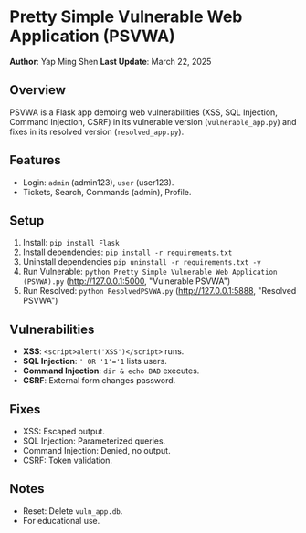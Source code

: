 # Pretty Simple Vulnerable Web Application (PSVWA)

**Author**: Yap Ming Shen 
**Last Update**: March 22, 2025

## Overview
PSVWA is a Flask app demoing web vulnerabilities (XSS, SQL Injection, Command Injection, CSRF) in its vulnerable version (`vulnerable_app.py`) and fixes in its resolved version (`resolved_app.py`).

## Features
- Login: `admin` (admin123), `user` (user123).
- Tickets, Search, Commands (admin), Profile.

## Setup
1. Install: `pip install Flask`
2. Install dependencies: `pip install -r requirements.txt`
3. Uninstall dependencies `pip uninstall -r requirements.txt -y`
4. Run Vulnerable: `python Pretty Simple Vulnerable Web Application (PSVWA).py` (http://127.0.0.1:5000, "Vulnerable PSVWA")
5. Run Resolved: `python ResolvedPSVWA.py` (http://127.0.0.1:5888, "Resolved PSVWA")

## Vulnerabilities
- **XSS**: `<script>alert('XSS')</script>` runs.
- **SQL Injection**: `' OR '1'='1` lists users.
- **Command Injection**: `dir & echo BAD` executes.
- **CSRF**: External form changes password.

## Fixes
- XSS: Escaped output.
- SQL Injection: Parameterized queries.
- Command Injection: Denied, no output.
- CSRF: Token validation.

## Notes
- Reset: Delete `vuln_app.db`.
- For educational use.
